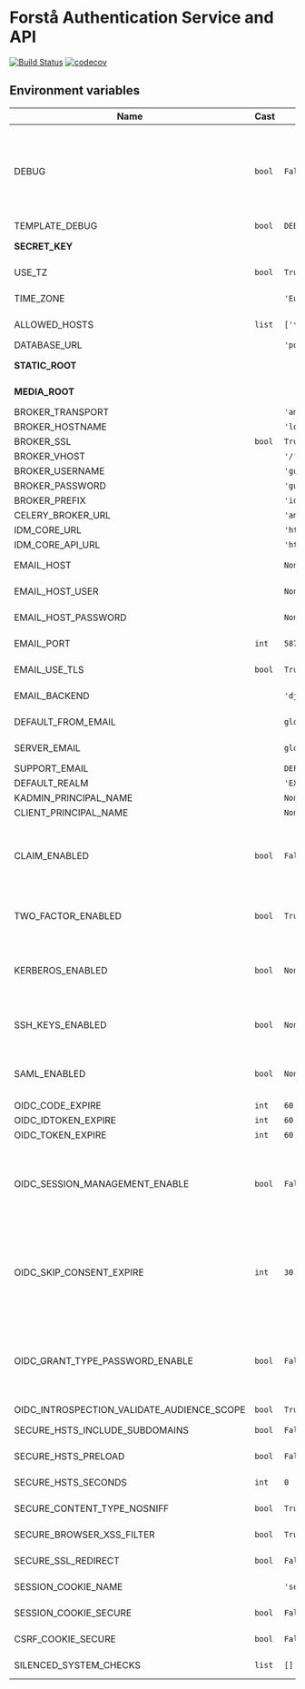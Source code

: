 # Forstå Authentication Service and API

[![Build Status](https://travis-ci.org/forsta-iam/forsta-auth.svg?branch=master)](https://travis-ci.org/forsta-iam/forsta-auth) [![codecov](https://codecov.io/gh/forsta-iam/forsta-auth/branch/master/graph/badge.svg)](https://codecov.io/gh/forsta-iam/forsta-auth)


## Environment variables

Name | Cast | Default | Description
---- | ---- | ------- | -----------
DEBUG | `bool` | `False` | Enable Django's DEBUG mode. Should not be used in production.  [See Django documentation](https://docs.djangoproject.com/en/2.2/ref/settings/#debug)
TEMPLATE_DEBUG | `bool` | `DEBUG` |
**SECRET_KEY** |  |  |  [See Django documentation](https://docs.djangoproject.com/en/2.2/ref/settings/#secret-key)
USE_TZ | `bool` | `True` |  [See Django documentation](https://docs.djangoproject.com/en/2.2/ref/settings/#use-tz)
TIME_ZONE |  | `'Europe/London'` |  [See Django documentation](https://docs.djangoproject.com/en/2.2/ref/settings/#time-zone)
ALLOWED_HOSTS | `list` | `['*'] if DEBUG else []` |  [See Django documentation](https://docs.djangoproject.com/en/2.2/ref/settings/#allowed-hosts)
DATABASE_URL |  | `'postgres:///forsta-auth'` |
**STATIC_ROOT** |  |  |  [See Django documentation](https://docs.djangoproject.com/en/2.2/ref/settings/#static-root)
**MEDIA_ROOT** |  |  |  [See Django documentation](https://docs.djangoproject.com/en/2.2/ref/settings/#media-root)
BROKER_TRANSPORT |  | `'amqp'` |
BROKER_HOSTNAME |  | `'localhost'` |
BROKER_SSL | `bool` | `True` |
BROKER_VHOST |  | `'/'` |
BROKER_USERNAME |  | `'guest'` |
BROKER_PASSWORD |  | `'guest'` |
BROKER_PREFIX |  | `'idm.auth.'` |
CELERY_BROKER_URL |  | `'amqp://guest:guest@localhost:5672//'` |
IDM_CORE_URL |  | `'http://localhost:8000/'` |
IDM_CORE_API_URL |  | `'http://localhost:8000/api/'` |
EMAIL_HOST |  | `None` |  [See Django documentation](https://docs.djangoproject.com/en/2.2/ref/settings/#email-host)
EMAIL_HOST_USER |  | `None` |  [See Django documentation](https://docs.djangoproject.com/en/2.2/ref/settings/#email-host-user)
EMAIL_HOST_PASSWORD |  | `None` |  [See Django documentation](https://docs.djangoproject.com/en/2.2/ref/settings/#email-host-password)
EMAIL_PORT | `int` | `587` |  [See Django documentation](https://docs.djangoproject.com/en/2.2/ref/settings/#email-port)
EMAIL_USE_TLS | `bool` | `True` |  [See Django documentation](https://docs.djangoproject.com/en/2.2/ref/settings/#email-use-tls)
EMAIL_BACKEND |  | `'django.core.mail.backends.console.EmailBackend'` |  [See Django documentation](https://docs.djangoproject.com/en/2.2/ref/settings/#email-backend)
DEFAULT_FROM_EMAIL |  | `global_settings.DEFAULT_FROM_EMAIL` |  [See Django documentation](https://docs.djangoproject.com/en/2.2/ref/settings/#default-from-email)
SERVER_EMAIL |  | `global_settings.SERVER_EMAIL` |  [See Django documentation](https://docs.djangoproject.com/en/2.2/ref/settings/#server-email)
SUPPORT_EMAIL |  | `DEFAULT_FROM_EMAIL` |
DEFAULT_REALM |  | `'EXAMPLE.COM'` |
KADMIN_PRINCIPAL_NAME |  | `None` |
CLIENT_PRINCIPAL_NAME |  | `None` |
CLAIM_ENABLED | `bool` | `False` | Allows externally-created accounts to be claimed by users
TWO_FACTOR_ENABLED | `bool` | `True` | Allows users to set up TOTP for two-factor auth
KERBEROS_ENABLED | `bool` | `None` | Enables password management in an external KDC
SSH_KEYS_ENABLED | `bool` | `None` | Lets users manage SSH keys for use elsewhere
SAML_ENABLED | `bool` | `None` | Allows users to use SAML for federated login
OIDC_CODE_EXPIRE | `int` | `60 * 10` |
OIDC_IDTOKEN_EXPIRE | `int` | `60 * 10` |
OIDC_TOKEN_EXPIRE | `int` | `60 * 60` |
OIDC_SESSION_MANAGEMENT_ENABLE | `bool` | `False` | If enabled, the Server will support Session Management 1.0 specification.
OIDC_SKIP_CONSENT_EXPIRE | `int` | `30 * 3` | How many days before users have to re-consent if "re-use consent" is enabled for a client.
OIDC_GRANT_TYPE_PASSWORD_ENABLE | `bool` | `False` | Whether to allow the Resource Owner Password Credentials Grant
OIDC_INTROSPECTION_VALIDATE_AUDIENCE_SCOPE | `bool` | `True` |
SECURE_HSTS_INCLUDE_SUBDOMAINS | `bool` | `False` |  [See Django documentation](https://docs.djangoproject.com/en/2.2/ref/settings/#secure-hsts-include-subdomains)
SECURE_HSTS_PRELOAD | `bool` | `False` |  [See Django documentation](https://docs.djangoproject.com/en/2.2/ref/settings/#secure-hsts-preload)
SECURE_HSTS_SECONDS | `int` | `0` |  [See Django documentation](https://docs.djangoproject.com/en/2.2/ref/settings/#secure-hsts-seconds)
SECURE_CONTENT_TYPE_NOSNIFF | `bool` | `True` |  [See Django documentation](https://docs.djangoproject.com/en/2.2/ref/settings/#secure-content-type-nosniff)
SECURE_BROWSER_XSS_FILTER | `bool` | `True` |  [See Django documentation](https://docs.djangoproject.com/en/2.2/ref/settings/#secure-browser-xss-filter)
SECURE_SSL_REDIRECT | `bool` | `False` |  [See Django documentation](https://docs.djangoproject.com/en/2.2/ref/settings/#secure-ssl-redirect)
SESSION_COOKIE_NAME |  | `'sessionid'` |  [See Django documentation](https://docs.djangoproject.com/en/2.2/ref/settings/#session-cookie-name)
SESSION_COOKIE_SECURE | `bool` | `False` |  [See Django documentation](https://docs.djangoproject.com/en/2.2/ref/settings/#session-cookie-secure)
CSRF_COOKIE_SECURE | `bool` | `False` |  [See Django documentation](https://docs.djangoproject.com/en/2.2/ref/settings/#csrf-cookie-secure)
SILENCED_SYSTEM_CHECKS | `list` | `[]` |  [See Django documentation](https://docs.djangoproject.com/en/2.2/ref/settings/#silenced-system-checks)
